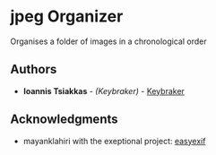 # jpeg Organizer
Organises a folder of images in a chronological order

## Authors
* **Ioannis Tsiakkas** - *(Keybraker)* - [Keybraker](https://github.com/keybraker)

## Acknowledgments
* mayanklahiri with the exeptional project: [easyexif](https://github.com/mayanklahiri/easyexif)
